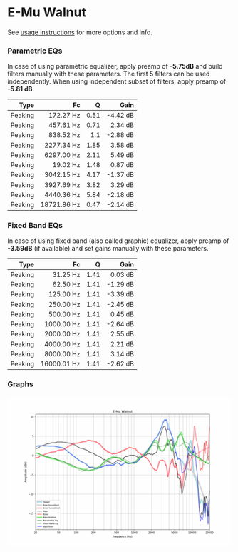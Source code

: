 # E-Mu Walnut
See [usage instructions](https://github.com/jaakkopasanen/AutoEq#usage) for more options and info.

### Parametric EQs
In case of using parametric equalizer, apply preamp of **-5.75dB** and build filters manually
with these parameters. The first 5 filters can be used independently.
When using independent subset of filters, apply preamp of **-5.81 dB**.

| Type    | Fc          |    Q | Gain     |
|--------:|------------:|-----:|---------:|
| Peaking | 172.27 Hz   | 0.51 | -4.42 dB |
| Peaking | 457.61 Hz   | 0.71 | 2.34 dB  |
| Peaking | 838.52 Hz   | 1.1  | -2.88 dB |
| Peaking | 2277.34 Hz  | 1.85 | 3.58 dB  |
| Peaking | 6297.00 Hz  | 2.11 | 5.49 dB  |
| Peaking | 19.02 Hz    | 1.48 | 0.87 dB  |
| Peaking | 3042.15 Hz  | 4.17 | -1.37 dB |
| Peaking | 3927.69 Hz  | 3.82 | 3.29 dB  |
| Peaking | 4440.36 Hz  | 5.84 | -2.18 dB |
| Peaking | 18721.86 Hz | 0.47 | -2.14 dB |

### Fixed Band EQs
In case of using fixed band (also called graphic) equalizer, apply preamp of **-3.59dB**
(if available) and set gains manually with these parameters.

| Type    | Fc          |    Q | Gain     |
|--------:|------------:|-----:|---------:|
| Peaking | 31.25 Hz    | 1.41 | 0.03 dB  |
| Peaking | 62.50 Hz    | 1.41 | -1.29 dB |
| Peaking | 125.00 Hz   | 1.41 | -3.39 dB |
| Peaking | 250.00 Hz   | 1.41 | -2.45 dB |
| Peaking | 500.00 Hz   | 1.41 | 0.45 dB  |
| Peaking | 1000.00 Hz  | 1.41 | -2.64 dB |
| Peaking | 2000.00 Hz  | 1.41 | 2.55 dB  |
| Peaking | 4000.00 Hz  | 1.41 | 2.21 dB  |
| Peaking | 8000.00 Hz  | 1.41 | 3.14 dB  |
| Peaking | 16000.01 Hz | 1.41 | -2.62 dB |

### Graphs
![](./E-Mu%20Walnut.png)